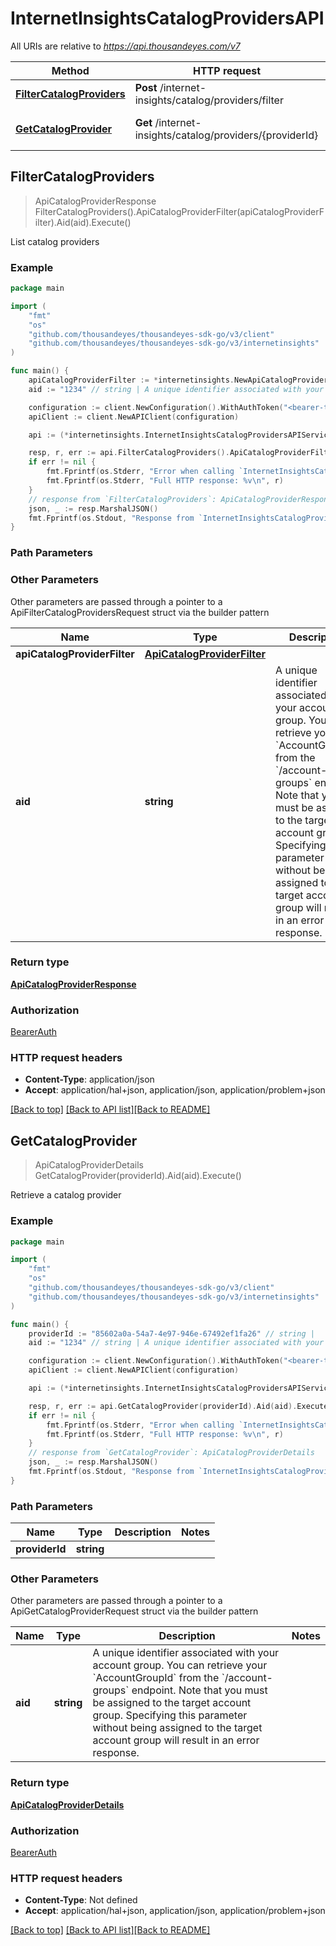 # InternetInsightsCatalogProvidersAPI

All URIs are relative to *https://api.thousandeyes.com/v7*

Method | HTTP request | Description
------------- | ------------- | -------------
[**FilterCatalogProviders**](InternetInsightsCatalogProvidersAPI.md#FilterCatalogProviders) | **Post** /internet-insights/catalog/providers/filter | List catalog providers
[**GetCatalogProvider**](InternetInsightsCatalogProvidersAPI.md#GetCatalogProvider) | **Get** /internet-insights/catalog/providers/{providerId} | Retrieve a catalog provider



## FilterCatalogProviders

> ApiCatalogProviderResponse FilterCatalogProviders().ApiCatalogProviderFilter(apiCatalogProviderFilter).Aid(aid).Execute()

List catalog providers



### Example

```go
package main

import (
	"fmt"
	"os"
	"github.com/thousandeyes/thousandeyes-sdk-go/v3/client"
	"github.com/thousandeyes/thousandeyes-sdk-go/v3/internetinsights"
)

func main() {
	apiCatalogProviderFilter := *internetinsights.NewApiCatalogProviderFilter() // ApiCatalogProviderFilter | 
	aid := "1234" // string | A unique identifier associated with your account group. You can retrieve your `AccountGroupId` from the `/account-groups` endpoint. Note that you must be assigned to the target account group. Specifying this parameter without being assigned to the target account group will result in an error response. (optional)

	configuration := client.NewConfiguration().WithAuthToken("<bearer-token>")
	apiClient := client.NewAPIClient(configuration)

	api := (*internetinsights.InternetInsightsCatalogProvidersAPIService)(&apiClient.Common)

	resp, r, err := api.FilterCatalogProviders().ApiCatalogProviderFilter(apiCatalogProviderFilter).Aid(aid).Execute()
	if err != nil {
		fmt.Fprintf(os.Stderr, "Error when calling `InternetInsightsCatalogProvidersAPI.FilterCatalogProviders``: %v\n", err)
		fmt.Fprintf(os.Stderr, "Full HTTP response: %v\n", r)
	}
	// response from `FilterCatalogProviders`: ApiCatalogProviderResponse
	json, _ := resp.MarshalJSON()
	fmt.Fprintf(os.Stdout, "Response from `InternetInsightsCatalogProvidersAPI.FilterCatalogProviders`: %v\n", string(json))
}
```

### Path Parameters



### Other Parameters

Other parameters are passed through a pointer to a ApiFilterCatalogProvidersRequest struct via the builder pattern


Name | Type | Description  | Notes
------------- | ------------- | ------------- | -------------
 **apiCatalogProviderFilter** | [**ApiCatalogProviderFilter**](ApiCatalogProviderFilter.md) |  | 
 **aid** | **string** | A unique identifier associated with your account group. You can retrieve your &#x60;AccountGroupId&#x60; from the &#x60;/account-groups&#x60; endpoint. Note that you must be assigned to the target account group. Specifying this parameter without being assigned to the target account group will result in an error response. | 

### Return type

[**ApiCatalogProviderResponse**](ApiCatalogProviderResponse.md)

### Authorization

[BearerAuth](../README.md#BearerAuth)

### HTTP request headers

- **Content-Type**: application/json
- **Accept**: application/hal+json, application/json, application/problem+json

[[Back to top]](#) [[Back to API list]](../README.md#documentation-for-api-endpoints)[[Back to README]](../README.md)


## GetCatalogProvider

> ApiCatalogProviderDetails GetCatalogProvider(providerId).Aid(aid).Execute()

Retrieve a catalog provider



### Example

```go
package main

import (
	"fmt"
	"os"
	"github.com/thousandeyes/thousandeyes-sdk-go/v3/client"
	"github.com/thousandeyes/thousandeyes-sdk-go/v3/internetinsights"
)

func main() {
	providerId := "85602a0a-54a7-4e97-946e-67492ef1fa26" // string | 
	aid := "1234" // string | A unique identifier associated with your account group. You can retrieve your `AccountGroupId` from the `/account-groups` endpoint. Note that you must be assigned to the target account group. Specifying this parameter without being assigned to the target account group will result in an error response. (optional)

	configuration := client.NewConfiguration().WithAuthToken("<bearer-token>")
	apiClient := client.NewAPIClient(configuration)

	api := (*internetinsights.InternetInsightsCatalogProvidersAPIService)(&apiClient.Common)

	resp, r, err := api.GetCatalogProvider(providerId).Aid(aid).Execute()
	if err != nil {
		fmt.Fprintf(os.Stderr, "Error when calling `InternetInsightsCatalogProvidersAPI.GetCatalogProvider``: %v\n", err)
		fmt.Fprintf(os.Stderr, "Full HTTP response: %v\n", r)
	}
	// response from `GetCatalogProvider`: ApiCatalogProviderDetails
	json, _ := resp.MarshalJSON()
	fmt.Fprintf(os.Stdout, "Response from `InternetInsightsCatalogProvidersAPI.GetCatalogProvider`: %v\n", string(json))
}
```

### Path Parameters


Name | Type | Description  | Notes
------------- | ------------- | ------------- | -------------
**providerId** | **string** |  | 

### Other Parameters

Other parameters are passed through a pointer to a ApiGetCatalogProviderRequest struct via the builder pattern


Name | Type | Description  | Notes
------------- | ------------- | ------------- | -------------
 **aid** | **string** | A unique identifier associated with your account group. You can retrieve your &#x60;AccountGroupId&#x60; from the &#x60;/account-groups&#x60; endpoint. Note that you must be assigned to the target account group. Specifying this parameter without being assigned to the target account group will result in an error response. | 

### Return type

[**ApiCatalogProviderDetails**](ApiCatalogProviderDetails.md)

### Authorization

[BearerAuth](../README.md#BearerAuth)

### HTTP request headers

- **Content-Type**: Not defined
- **Accept**: application/hal+json, application/json, application/problem+json

[[Back to top]](#) [[Back to API list]](../README.md#documentation-for-api-endpoints)[[Back to README]](../README.md)

